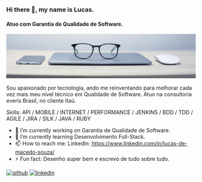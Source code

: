 ### Hi there 👋, my name is Lucas.
#### Atuo com Garantia de Qualidade de Software.
![Atuo com Garantia de Qualidade de Software.](https://raw.githubusercontent.com/praneeth-rdy/praneeth-rdy/master/assets/cover.jpg)

Sou apaixonado por tecnologia, ando me reinventando para melhorar cada vez mais meu nível técnico em Qualidade de Software. Atuo na consultoria everis Brasil, no cliente Itaú. 

Skills: API / MOBILE / INTERNET / PERFORMANCE / JENKINS / BDD / TDD / AGILE / JIRA / SILK / JAVA / RUBY

- 🔭 I’m currently working on Garantia de Qualidade de Software.
- 🌱 I’m currently learning Desenvolvimento Full-Stack.
- 📫 How to reach me: LinkedIn: https://www.linkedin.com/in/lucas-de-macedo-souza/ 
- ⚡ Fun fact: Desenho super bem e escrevo de tudo sobre tudo. 


[<img src='https://cdn.jsdelivr.net/npm/simple-icons@3.0.1/icons/github.svg' alt='github' height='40'>](https://github.com/LyncSoul)  [<img src='https://cdn.jsdelivr.net/npm/simple-icons@3.0.1/icons/linkedin.svg' alt='linkedin' height='40'>](https://www.linkedin.com/in/lucas-de-macedo-souza/)  


